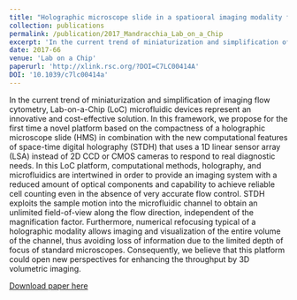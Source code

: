 ```yaml
---
title: "Holographic microscope slide in a spatiooral imaging modality for reliable 3D cell counting"
collection: publications
permalink: /publication/2017_Mandracchia_Lab_on_a_Chip
excerpt: 'In the current trend of miniaturization and simplification of imaging flow cytometry, Lab-on-a-Chip (LoC) microfluidic devices represent an innovative and cost-effective solution. In this framework, we propose for the first time a novel platform based on the compactness of a holographic microscope slide (HMS) in combination with the new computational features of space-time digital holography (STDH) that uses a 1D linear sensor array (LSA) instead of 2D CCD or CMOS cameras to respond to real diagnostic needs. In this LoC platform, computational methods, holography, and microfluidics are intertwined in order to provide an imaging system with a reduced amount of optical components and capability to achieve reliable cell counting even in the absence of very accurate flow control. STDH exploits the sample motion into the microfluidic channel to obtain an unlimited field-of-view along the flow direction, independent of the magnification factor. Furthermore, numerical refocusing typical of a holographic modality allows imaging and visualization of the entire volume of the channel, thus avoiding loss of information due to the limited depth of focus of standard microscopes. Consequently, we believe that this platform could open new perspectives for enhancing the throughput by 3D volumetric imaging.'
date: 2017-66
venue: 'Lab on a Chip'
paperurl: 'http://xlink.rsc.org/?DOI=C7LC00414A'
DOI: '10.1039/c7lc00414a'
---
```

In the current trend of miniaturization and simplification of imaging flow cytometry, Lab-on-a-Chip (LoC) microfluidic devices represent an innovative and cost-effective solution. In this framework, we propose for the first time a novel platform based on the compactness of a holographic microscope slide (HMS) in combination with the new computational features of space-time digital holography (STDH) that uses a 1D linear sensor array (LSA) instead of 2D CCD or CMOS cameras to respond to real diagnostic needs. In this LoC platform, computational methods, holography, and microfluidics are intertwined in order to provide an imaging system with a reduced amount of optical components and capability to achieve reliable cell counting even in the absence of very accurate flow control. STDH exploits the sample motion into the microfluidic channel to obtain an unlimited field-of-view along the flow direction, independent of the magnification factor. Furthermore, numerical refocusing typical of a holographic modality allows imaging and visualization of the entire volume of the channel, thus avoiding loss of information due to the limited depth of focus of standard microscopes. Consequently, we believe that this platform could open new perspectives for enhancing the throughput by 3D volumetric imaging.

[Download paper here](http://xlink.rsc.org/?DOI=C7LC00414A)
